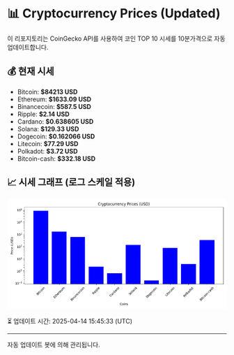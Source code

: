
# 📊 Cryptocurrency Prices (Updated)

이 리포지토리는 CoinGecko API를 사용하여 코인 TOP 10 시세를 10분가격으로 자동 업데이트합니다.

## 💰 현재 시세
- Bitcoin: **$84213 USD**
- Ethereum: **$1633.09 USD**
- Binancecoin: **$587.5 USD**
- Ripple: **$2.14 USD**
- Cardano: **$0.638605 USD**
- Solana: **$129.33 USD**
- Dogecoin: **$0.162066 USD**
- Litecoin: **$77.29 USD**
- Polkadot: **$3.72 USD**
- Bitcoin-cash: **$332.18 USD**

## 📈 시세 그래프 (로그 스케일 적용)
![Crypto Prices](crypto_prices.png)

⏳ 업데이트 시간: 2025-04-14 15:45:33 (UTC)

---
자동 업데이트 봇에 의해 관리됩니다.
